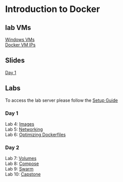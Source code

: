 # Introduction to Docker 

## lab VMs
[Windows VMs](VM_access.md)  
[Docker VM IPs](https://docs.google.com/spreadsheets/d/1H3t6jZNpFFLukOuPm3rkKTMVJIX5ozDxzOiBVTd6F0M/edit?usp=sharing)   

## Slides 
[Day 1](slides/Docker-day1.pdf)   

## Labs
To access the lab server please follow the [Setup Guide](labs/setup/)

### Day 1
Lab 4: [Images](labs/04-images/)  
Lab 5: [Networking](labs/05-networking/)  
Lab 6: [Optimizing Dockerfiles](labs/adv-dockerfile/)

### Day 2
Lab 7: [Volumes](labs/06-volumes/)  
Lab 8: [Compose](labs/07-compose/07_orchestration_compose_lab1.md)  
Lab 9: [Swarm](labs/08-swarm/08_swarm_cluster_lab1.md)  
Lab 10: [Capstone](labs/09-capstone/capstone.md)  

